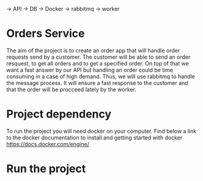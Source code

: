 -> API 
-> DB
-> Docker
-> rabbitmq
-> worker

# Orders Service

The aim of the project is to create an order app that will handle order requests send by a customer.
The customer will be able to send an order resquest, to get all orders and to get a specified order.
On top of that we want a fast answer by our API but handling an order could be time consuming in a case of high demand.
Thus, we will use rabbitmq to handle the message process. It will ensure a fast response to the customer and that the order
will be procceed lately by the worker.

# Project dependency

To run the project you will need docker on your computer.
Find below a link to the docker documentation to install and getting started with docker
https://docs.docker.com/engine/

# Run the project


